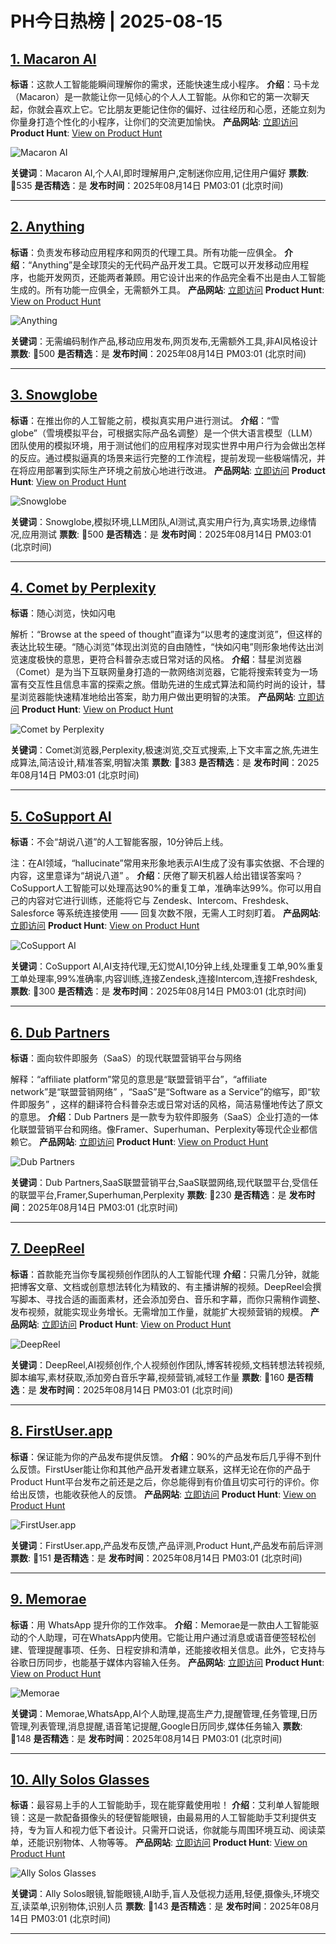 # PH今日热榜 | 2025-08-15

## [1. Macaron AI](https://www.producthunt.com/products/macaron-ai?utm_campaign=producthunt-api&utm_medium=api-v2&utm_source=Application%3A+dev+%28ID%3A+189358%29)
**标语**：这款人工智能能瞬间理解你的需求，还能快速生成小程序。
**介绍**：马卡龙（Macaron）是一款能让你一见倾心的个人人工智能。从你和它的第一次聊天起，你就会喜欢上它。它比朋友更能记住你的偏好、过往经历和心愿，还能立刻为你量身打造个性化的小程序，让你们的交流更加愉快。
**产品网站**: [立即访问](https://www.producthunt.com/r/HKCWFG3BX4SSQ3?utm_campaign=producthunt-api&utm_medium=api-v2&utm_source=Application%3A+dev+%28ID%3A+189358%29)
**Product Hunt**: [View on Product Hunt](https://www.producthunt.com/products/macaron-ai?utm_campaign=producthunt-api&utm_medium=api-v2&utm_source=Application%3A+dev+%28ID%3A+189358%29)

![Macaron AI](https://ph-files.imgix.net/7d3bfa3c-49b6-43ff-b7b7-a88f878894a3.png?auto=format)

**关键词**：Macaron AI,个人AI,即时理解用户,定制迷你应用,记住用户偏好
**票数**: 🔺535
**是否精选**：是
**发布时间**：2025年08月14日 PM03:01 (北京时间)

---

## [2. Anything](https://www.producthunt.com/products/anything-2?utm_campaign=producthunt-api&utm_medium=api-v2&utm_source=Application%3A+dev+%28ID%3A+189358%29)
**标语**：负责发布移动应用程序和网页的代理工具。所有功能一应俱全。
**介绍**：“Anything”是全球顶尖的无代码产品开发工具。它既可以开发移动应用程序，也能开发网页，还能两者兼顾。用它设计出来的作品完全看不出是由人工智能生成的。所有功能一应俱全，无需额外工具。
**产品网站**: [立即访问](https://www.producthunt.com/r/TM223XF3M6CRVR?utm_campaign=producthunt-api&utm_medium=api-v2&utm_source=Application%3A+dev+%28ID%3A+189358%29)
**Product Hunt**: [View on Product Hunt](https://www.producthunt.com/products/anything-2?utm_campaign=producthunt-api&utm_medium=api-v2&utm_source=Application%3A+dev+%28ID%3A+189358%29)

![Anything](https://ph-files.imgix.net/3fe10c63-182c-4a31-8366-97fbea717bba.png?auto=format)

**关键词**：无需编码制作产品,移动应用发布,网页发布,无需额外工具,非AI风格设计
**票数**: 🔺500
**是否精选**：是
**发布时间**：2025年08月14日 PM03:01 (北京时间)

---

## [3. Snowglobe](https://www.producthunt.com/products/snowglobe?utm_campaign=producthunt-api&utm_medium=api-v2&utm_source=Application%3A+dev+%28ID%3A+189358%29)
**标语**：在推出你的人工智能之前，模拟真实用户进行测试。
**介绍**：“雪 globe”（雪境模拟平台，可根据实际产品名调整）是一个供大语言模型（LLM）团队使用的模拟环境，用于测试他们的应用程序对现实世界中用户行为会做出怎样的反应。通过模拟逼真的场景来运行完整的工作流程，提前发现一些极端情况，并在将应用部署到实际生产环境之前放心地进行改进。
**产品网站**: [立即访问](https://www.producthunt.com/r/U3XDXQ6XUWXR5J?utm_campaign=producthunt-api&utm_medium=api-v2&utm_source=Application%3A+dev+%28ID%3A+189358%29)
**Product Hunt**: [View on Product Hunt](https://www.producthunt.com/products/snowglobe?utm_campaign=producthunt-api&utm_medium=api-v2&utm_source=Application%3A+dev+%28ID%3A+189358%29)

![Snowglobe](https://ph-files.imgix.net/7a492dee-d280-4e2f-b542-6672b71ae431.png?auto=format)

**关键词**：Snowglobe,模拟环境,LLM团队,AI测试,真实用户行为,真实场景,边缘情况,应用测试
**票数**: 🔺500
**是否精选**：是
**发布时间**：2025年08月14日 PM03:01 (北京时间)

---

## [4. Comet by Perplexity](https://www.producthunt.com/products/perplexity-ai?utm_campaign=producthunt-api&utm_medium=api-v2&utm_source=Application%3A+dev+%28ID%3A+189358%29)
**标语**：随心浏览，快如闪电

解析：“Browse at the speed of thought”直译为“以思考的速度浏览”，但这样的表达比较生硬。“随心浏览”体现出浏览的自由随性，“快如闪电”则形象地传达出浏览速度极快的意思，更符合科普杂志或日常对话的风格。
**介绍**：彗星浏览器（Comet）是为当下互联网量身打造的一款网络浏览器，它能将搜索转变为一场富有交互性且信息丰富的探索之旅。借助先进的生成式算法和简约时尚的设计，彗星浏览器能快速精准地给出答案，助力用户做出更明智的决策。
**产品网站**: [立即访问](https://www.producthunt.com/r/MKJVZE3IJCEN7W?utm_campaign=producthunt-api&utm_medium=api-v2&utm_source=Application%3A+dev+%28ID%3A+189358%29)
**Product Hunt**: [View on Product Hunt](https://www.producthunt.com/products/perplexity-ai?utm_campaign=producthunt-api&utm_medium=api-v2&utm_source=Application%3A+dev+%28ID%3A+189358%29)

![Comet by Perplexity](https://ph-files.imgix.net/492bf699-3aea-41e0-aea7-1288fae5c8b3.jpeg?auto=format)

**关键词**：Comet浏览器,Perplexity,极速浏览,交互式搜索,上下文丰富之旅,先进生成算法,简洁设计,精准答案,明智决策
**票数**: 🔺383
**是否精选**：是
**发布时间**：2025年08月14日 PM03:01 (北京时间)

---

## [5. CoSupport AI](https://www.producthunt.com/products/cosupport-ai?utm_campaign=producthunt-api&utm_medium=api-v2&utm_source=Application%3A+dev+%28ID%3A+189358%29)
**标语**：不会“胡说八道”的人工智能客服，10分钟后上线。

注：在AI领域，“hallucinate”常用来形象地表示AI生成了没有事实依据、不合理的内容，这里意译为“胡说八道” 。
**介绍**：厌倦了聊天机器人给出错误答案吗？CoSupport人工智能可以处理高达90%的重复工单，准确率达99%。你可以用自己的内容对它进行训练，还能将它与 Zendesk、Intercom、Freshdesk、Salesforce 等系统连接使用 —— 回复次数不限，无需人工时刻盯着。
**产品网站**: [立即访问](https://www.producthunt.com/r/G3XVNTBSTLSN34?utm_campaign=producthunt-api&utm_medium=api-v2&utm_source=Application%3A+dev+%28ID%3A+189358%29)
**Product Hunt**: [View on Product Hunt](https://www.producthunt.com/products/cosupport-ai?utm_campaign=producthunt-api&utm_medium=api-v2&utm_source=Application%3A+dev+%28ID%3A+189358%29)

![CoSupport AI](https://ph-files.imgix.net/cecaa3be-ff81-425b-95f6-c3fce6e7242e.png?auto=format)

**关键词**：CoSupport AI,AI支持代理,无幻觉AI,10分钟上线,处理重复工单,90%重复工单处理率,99%准确率,内容训练,连接Zendesk,连接Intercom,连接Freshdesk,
**票数**: 🔺300
**是否精选**：是
**发布时间**：2025年08月14日 PM03:01 (北京时间)

---

## [6. Dub Partners](https://www.producthunt.com/products/dub?utm_campaign=producthunt-api&utm_medium=api-v2&utm_source=Application%3A+dev+%28ID%3A+189358%29)
**标语**：面向软件即服务（SaaS）的现代联盟营销平台与网络

解释：“affiliate platform”常见的意思是“联盟营销平台”，“affiliate network”是“联盟营销网络” ，“SaaS”是“Software as a Service”的缩写，即“软件即服务” ，这样的翻译符合科普杂志或日常对话的风格，简洁易懂地传达了原文的意思。
**介绍**：Dub Partners 是一款专为软件即服务（SaaS）企业打造的一体化联盟营销平台和网络。像Framer、Superhuman、Perplexity等现代企业都信赖它。
**产品网站**: [立即访问](https://www.producthunt.com/r/QZVMYB6ORJXOFN?utm_campaign=producthunt-api&utm_medium=api-v2&utm_source=Application%3A+dev+%28ID%3A+189358%29)
**Product Hunt**: [View on Product Hunt](https://www.producthunt.com/products/dub?utm_campaign=producthunt-api&utm_medium=api-v2&utm_source=Application%3A+dev+%28ID%3A+189358%29)

![Dub Partners](https://ph-files.imgix.net/04fd55b4-1150-4e74-9619-9f84dbff631d.png?auto=format)

**关键词**：Dub Partners,SaaS联盟营销平台,SaaS联盟网络,现代联盟平台,受信任的联盟平台,Framer,Superhuman,Perplexity
**票数**: 🔺230
**是否精选**：是
**发布时间**：2025年08月14日 PM03:01 (北京时间)

---

## [7. DeepReel](https://www.producthunt.com/products/deepreel?utm_campaign=producthunt-api&utm_medium=api-v2&utm_source=Application%3A+dev+%28ID%3A+189358%29)
**标语**：首款能充当你专属视频创作团队的人工智能代理
**介绍**：只需几分钟，就能把博客文章、文档或创意想法转化为精致的、有主播讲解的视频。DeepReel会撰写脚本、寻找合适的画面素材，还会添加旁白、音乐和字幕，而你只需稍作调整、发布视频，就能实现业务增长。无需增加工作量，就能扩大视频营销的规模。
**产品网站**: [立即访问](https://www.producthunt.com/r/H6CVKYS7XHBGC7?utm_campaign=producthunt-api&utm_medium=api-v2&utm_source=Application%3A+dev+%28ID%3A+189358%29)
**Product Hunt**: [View on Product Hunt](https://www.producthunt.com/products/deepreel?utm_campaign=producthunt-api&utm_medium=api-v2&utm_source=Application%3A+dev+%28ID%3A+189358%29)

![DeepReel](https://ph-files.imgix.net/044f013b-0cea-4846-a620-66ecd785cd78.png?auto=format)

**关键词**：DeepReel,AI视频创作,个人视频创作团队,博客转视频,文档转想法转视频,脚本编写,素材获取,添加旁白音乐字幕,视频营销,减轻工作量
**票数**: 🔺160
**是否精选**：是
**发布时间**：2025年08月14日 PM03:01 (北京时间)

---

## [8. FirstUser.app](https://www.producthunt.com/products/firstuser-app?utm_campaign=producthunt-api&utm_medium=api-v2&utm_source=Application%3A+dev+%28ID%3A+189358%29)
**标语**：保证能为你的产品发布提供反馈。
**介绍**：90%的产品发布后几乎得不到什么反馈。FirstUser能让你和其他产品开发者建立联系，这样无论在你的产品于Product Hunt平台发布之前还是之后，你总能得到有价值且切实可行的评价。你给出反馈，也能收获他人的反馈。
**产品网站**: [立即访问](https://www.producthunt.com/r/OOILC5NQVUPBIK?utm_campaign=producthunt-api&utm_medium=api-v2&utm_source=Application%3A+dev+%28ID%3A+189358%29)
**Product Hunt**: [View on Product Hunt](https://www.producthunt.com/products/firstuser-app?utm_campaign=producthunt-api&utm_medium=api-v2&utm_source=Application%3A+dev+%28ID%3A+189358%29)

![FirstUser.app](https://ph-files.imgix.net/16d03207-a020-4f3f-baf0-7305b1ee61d7.png?auto=format)

**关键词**：FirstUser.app,产品发布反馈,产品评测,Product Hunt,产品发布前后评测
**票数**: 🔺151
**是否精选**：是
**发布时间**：2025年08月14日 PM03:01 (北京时间)

---

## [9. Memorae](https://www.producthunt.com/products/memorae?utm_campaign=producthunt-api&utm_medium=api-v2&utm_source=Application%3A+dev+%28ID%3A+189358%29)
**标语**：用 WhatsApp 提升你的工作效率。
**介绍**：Memorae是一款由人工智能驱动的个人助理，可在WhatsApp内使用。它能让用户通过消息或语音便签轻松创建、管理提醒事项、任务、日程安排和清单，还能接收相关信息。此外，它支持与谷歌日历同步，也能基于媒体内容输入任务。
**产品网站**: [立即访问](https://www.producthunt.com/r/JSEDQSCCYJZHTE?utm_campaign=producthunt-api&utm_medium=api-v2&utm_source=Application%3A+dev+%28ID%3A+189358%29)
**Product Hunt**: [View on Product Hunt](https://www.producthunt.com/products/memorae?utm_campaign=producthunt-api&utm_medium=api-v2&utm_source=Application%3A+dev+%28ID%3A+189358%29)

![Memorae](https://ph-files.imgix.net/2e80311e-24ed-446f-9b6a-c9d32bc0bdbd.jpeg?auto=format)

**关键词**：Memorae,WhatsApp,AI个人助理,提高生产力,提醒管理,任务管理,日历管理,列表管理,消息提醒,语音笔记提醒,Google日历同步,媒体任务输入
**票数**: 🔺148
**是否精选**：是
**发布时间**：2025年08月14日 PM03:01 (北京时间)

---

## [10. Ally Solos Glasses](https://www.producthunt.com/products/ally-solos-glasses?utm_campaign=producthunt-api&utm_medium=api-v2&utm_source=Application%3A+dev+%28ID%3A+189358%29)
**标语**：最容易上手的人工智能助手，现在能穿戴使用啦！
**介绍**：艾利单人智能眼镜：这是一款配备摄像头的轻便智能眼镜，由最易用的人工智能助手艾利提供支持，专为盲人和视力低下者设计。只需开口说话，你就能与周围环境互动、阅读菜单，还能识别物体、人物等等。
**产品网站**: [立即访问](https://www.producthunt.com/r/R2FBUSMQY5OXDO?utm_campaign=producthunt-api&utm_medium=api-v2&utm_source=Application%3A+dev+%28ID%3A+189358%29)
**Product Hunt**: [View on Product Hunt](https://www.producthunt.com/products/ally-solos-glasses?utm_campaign=producthunt-api&utm_medium=api-v2&utm_source=Application%3A+dev+%28ID%3A+189358%29)

![Ally Solos Glasses](https://ph-files.imgix.net/163a4e79-f810-497e-b848-9e75ac01c5a3.png?auto=format)

**关键词**：Ally Solos眼镜,智能眼镜,AI助手,盲人及低视力适用,轻便,摄像头,环境交互,读菜单,识别物体,识别人员
**票数**: 🔺143
**是否精选**：是
**发布时间**：2025年08月14日 PM03:01 (北京时间)

---

